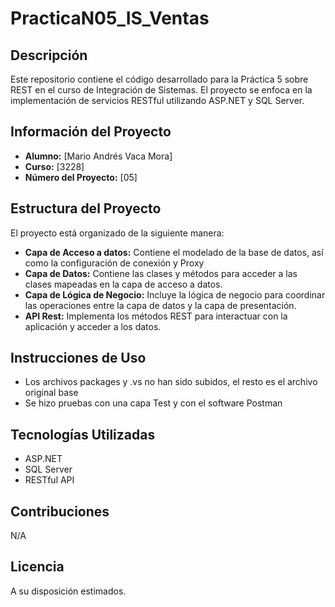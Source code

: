 # PracticaN05_IS_Ventas

## Descripción

Este repositorio contiene el código desarrollado para la Práctica 5 sobre REST en el curso de Integración de Sistemas. El proyecto se enfoca en la implementación de servicios RESTful utilizando ASP.NET y SQL Server.


## Información del Proyecto

- **Alumno:** [Mario Andrés Vaca Mora]
- **Curso:** [3228]
- **Número del Proyecto:** [05]

## Estructura del Proyecto

El proyecto está organizado de la siguiente manera:

- **Capa de Acceso a datos:** Contiene el modelado de la base de datos, así como la configuración de conexión y Proxy
- **Capa de Datos:** Contiene las clases y métodos para acceder a las clases mapeadas en la capa de acceso a datos.
- **Capa de Lógica de Negocio:** Incluye la lógica de negocio para coordinar las operaciones entre la capa de datos y la capa de presentación.
- **API Rest:** Implementa los métodos REST para interactuar con la aplicación y acceder a los datos.

## Instrucciones de Uso

- Los archivos packages y .vs no han sido subidos, el resto es el archivo original base
- Se hizo pruebas con una capa Test y con el software Postman

## Tecnologías Utilizadas

- ASP.NET
- SQL Server
- RESTful API

## Contribuciones

N/A

## Licencia

A su disposición estimados. 
